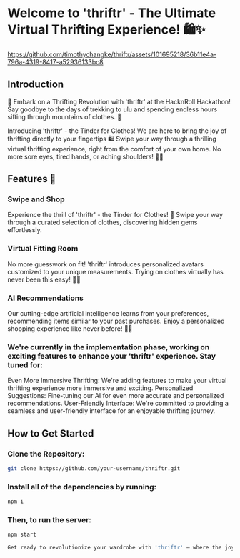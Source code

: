 
# Welcome to 'thriftr' - The Ultimate Virtual Thrifting Experience! 🛍️✨



https://github.com/timothychangke/thriftr/assets/101695218/36b11e4a-796a-4319-8417-a52936133bc8



## Introduction

🚀 Embark on a Thrifting Revolution with 'thriftr' at the HacknRoll Hackathon! Say goodbye to the days of trekking to ulu and spending endless hours sifting through mountains of clothes. 🌟

Introducing 'thriftr' - the Tinder for Clothes! We are here to bring the joy of thrifting directly to your fingertips 🛍️ Swipe your way through a thrilling virtual thrifting experience, right from the comfort of your own home. No more sore eyes, tired hands, or aching shoulders! 🏡✨

## Features 🌈

### Swipe and Shop
Experience the thrill of 'thriftr' - the Tinder for Clothes! 📱 Swipe your way through a curated selection of clothes, discovering hidden gems effortlessly.

### Virtual Fitting Room
No more guesswork on fit! 'thriftr' introduces personalized avatars customized to your unique measurements. Trying on clothes virtually has never been this easy! 👗👤

### AI Recommendations
Our cutting-edge artificial intelligence learns from your preferences, recommending items similar to your past purchases. Enjoy a personalized shopping experience like never before! 🤖💡

### We're currently in the implementation phase, working on exciting features to enhance your 'thriftr' experience. Stay tuned for:

Even More Immersive Thrifting: We're adding features to make your virtual thrifting experience more immersive and exciting.
Personalized Suggestions: Fine-tuning our AI for even more accurate and personalized recommendations.
User-Friendly Interface: We're committed to providing a seamless and user-friendly interface for an enjoyable thrifting journey.

## How to Get Started

### Clone the Repository:

```bash
git clone https://github.com/your-username/thriftr.git
```

### Install all of the dependencies by running:

```bash
npm i
```

### Then, to run the server:

```bash
npm start

Get ready to revolutionize your wardrobe with 'thriftr' – where the joy of thrifting meets the convenience of technology! 🚀🛒 #HacknRoll #ThriftingRevolution #SwipeAndShop #ComingSoon





```
